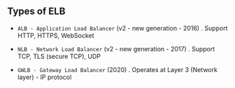 ## Types of ELB

- `ALB - Application Load Balancer` (v2 - new generation - 2016)
  . Support HTTP, HTTPS, WebSocket

- `NLB - Network Load Balancer` (v2 - new generation - 2017)
  . Support TCP, TLS (secure TCP), UDP

- `GWLB - Gateway Load Balancer` (2020)
  . Operates at Layer 3 (Network layer) - IP protocol
